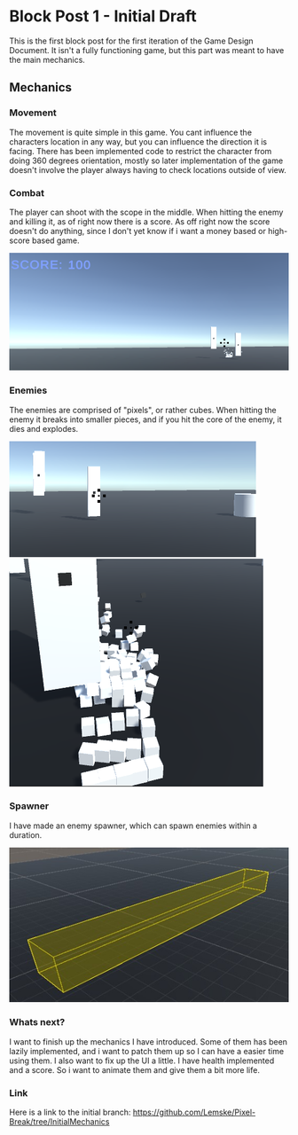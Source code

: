 # Block Post 1 - Initial Draft

This is the first block post for the first iteration of the Game Design Document. It isn't a fully functioning game, but this part was meant to have the main mechanics.

## Mechanics

### Movement

The movement is quite simple in this game. You cant influence the characters location in any way, but you can influence the direction it is facing. There has been implemented code to restrict the character from doing 360 degrees orientation, mostly so later implementation of the game doesn't involve the player always having to check locations outside of view.

### Combat

The player can shoot with the scope in the middle. When hitting the enemy and killing it, as of right now there is a score. As off right now the score doesn't do anything, since I don't yet know if i want a money based or high-score based game.

![Alt text](MDPictures/ScoreInitial.png)

### Enemies

The enemies are comprised of "pixels", or rather cubes. When hitting the enemy it breaks into smaller pieces, and if you hit the core of the enemy, it dies and explodes.

![Alt text](MDPictures/EnemyInitial.png)
![Alt text](MDPictures/BreakingEnemyInitial.png)

### Spawner

I have made an enemy spawner, which can spawn enemies within a duration.

![Alt text](MDPictures/SpawnerInitial.jpg)

### Whats next?

I want to finish up the mechanics I have introduced. Some of them has been lazily implemented, and i want to patch them up so I can have a easier time using them. I also want to fix up the UI a little. I have health implemented and a score. So i want to animate them and give them a bit more life.

### Link

Here is a link to the initial branch: https://github.com/Lemske/Pixel-Break/tree/InitialMechanics
